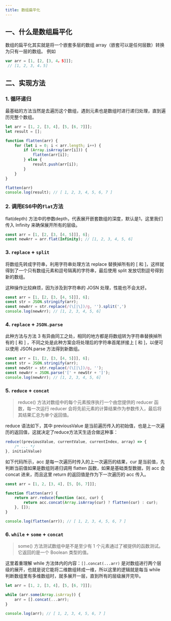 ```yaml
---
title: 数组扁平化
---
```


## 一、什么是数组扁平化

数组的扁平化其实就是将一个嵌套多层的数组 array（嵌套可以是任何层数）转换为只有一层的数组。
例如

```javascript
var arr = [1, [2, [3, 4，5]]]; 
 // [1, 2, 3, 4，5]
```

## 二、实现方法

### 1. 循环递归

最基础的方法当然是去遍历这个数组，遇到元素也是数组时进行递归处理，直到遍历完整个数组。

```javascript
let arr = [1, 2, [3, 4], [5, [6, 7]]];
let result = [];

function flatten(arr) {
	for (let i = 0; i < arr.length; i++) {
		if (Array.isArray(arr[i])) {
			flatten(arr[i]);
		} else {
			result.push(arr[i]);
		}
	}
}

flatten(arr)
console.log(result); // [ 1, 2, 3, 4, 5, 6, 7 ]
```

### 2. 调用ES6中的`flat`方法

flat(depth) 方法中的参数depth，代表展开嵌套数组的深度，默认是1，这里我们传入 Infinity 来确保展开所有的层级。

```javascript
const arr = [1, [2, [3, [4, 5]]], 6];
const newArr = arr.flat(Infinity); // [1, 2, 3, 4, 5, 6]
```

### 3. `replace` + `split`

将数组先转成字符串，利用字符串处理方法 replace 替换掉所有的 [ 和 ]，这样就得到了一个只有数组元素和逗号隔离的字符串，最后使用 split 发放切割逗号得到新的数组。

这种操作比较麻烦，因为涉及到字符串的 JOSN 处理，性能也不会太好。

```javascript
const arr = [1, [2, [3, [4, 5]]], 6];
const str = JSON.stringify(arr);
const newArr = str.replace(/(\[|\])/g, '').split(',')
console.log(newArr); // [1, 2, 3, 4, 5, 6]
```

### 4. `replace` + `JSON.parse`

此种方法与方法 3 有异曲同工之处，相同的地方都是将数组转为字符串替换掉所有的 [ 和 ] ，不同之处是此种方案会将处理后的字符串首尾拼接上 [ 和 ]，以便可以使用 JSON.parse 方法得到新数组。

```javascript
const arr = [1, [2, [3, [4, 5]]], 6];
const str = JSON.stringify(arr);
const newStr = str.replace(/(\[|\])/g, '');
const newArr = JSON.parse('[' + newStr + ']');
console.log(newArr); // [1, 2, 3, 4, 5, 6]
```

### 5. `reduce` + `concat`

> reduce() 方法对数组中的每个元素按序执行一个由您提供的 reducer 函数，每一次运行 reducer 会将先前元素的计算结果作为参数传入，最后将其结果汇总为单个返回值。

reduce 语法如下，其中 previousValue 是当前遍历传入的初始值，也是上一次遍历的返回值，这就决定了reduce方法天生适合做这种事：

```javascript
reduce((previousValue, currentValue, currentIndex, array) => {
	/* ... */
}, initialValue)
```

如下代码所示，acc 是每一次遍历时传入的上一次遍历的结果，cur 是当前值，先判断当前值如果是数组则递归调用 flatten 函数，如果是基础类型数据，则 acc 会 concat 进来，而且这里 return 的返回值是作为下一次遍历的 acc 传入。

```javascript
const arr = [1, 2, [3, 4], [5, [6, 7]]];

function flatten(arr) {
	return arr.reduce(function (acc, cur) {
		return acc.concat(Array.isArray(cur) ? flatten(cur) : cur);
	}, []);
}

console.log(flatten(arr)); // [ 1, 2, 3, 4, 5, 6, 7 ]
```

### 6. `while` + `some` + `concat`

> some() 方法测试数组中是不是至少有 1 个元素通过了被提供的函数测试。它返回的是一个 Boolean 类型的值。

这里着重理解 while 方法体内的内容：`[].concat(...arr)` 是对数组进行两个层级的展开，也就是说它能将二维数组转成一维，所以这里的逻辑就是每当 while 判断数组里有多维数组时，就多展开一层，直到所有的层级展开完毕。


```javascript
let arr = [1, 2, [3, 4], [5, [6, 7]]];

while (arr.some(Array.isArray)) {
	arr = [].concat(...arr);
}

console.log(arr); // [ 1, 2, 3, 4, 5, 6, 7 ]
```


